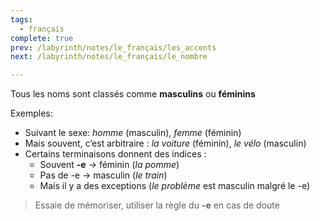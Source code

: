 ```yaml
---
tags:
  - français
complete: true
prev: /labyrinth/notes/le_français/les_accents
next: /labyrinth/notes/le_français/le_nombre

---
```

Tous les noms sont classés comme **masculins** ou **féminins**

Exemples:
- Suivant le sexe: _homme_ (masculin), _femme_ (féminin)
- Mais souvent, c’est arbitraire : _la voiture_ (féminin), _le vélo_ (masculin)
- Certains terminaisons donnent des indices :
    - Souvent **-e** → féminin (_la pomme_)
    - Pas de -e → masculin (_le train_)
    - Mais il y a des exceptions (_le problème_ est masculin malgré le -e)
> Essaie de mémoriser, utiliser la règle du **-e** en cas de doute